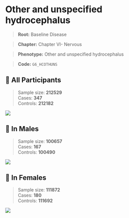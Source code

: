 # Other and unspecified hydrocephalus

> **Root:** Baseline Disease  

> **Chapter:** Chapter VI- Nervous  

> **Phenotype:** Other and unspecified hydrocephalus  

> **Code:** `G6_HCOTHUNS`

## 🧪 All Participants  
> Sample size: **212529**  
> Cases: **347**  
> Controls: **212182**
<img src="/Disease/Figures/ALL/Incidence/G6_HCOTHUNS.png"/>
<CsvTable src="/public/Disease/Data/ALL/Incidence/COX_G6_HCOTHUNS.csv" label="🔍 View full results" />

## 👨 In Males  
> Sample size: **100657**  
> Cases: **167**  
> Controls: **100490**
<img src="/Disease/Figures/Male/Incidence/G6_HCOTHUNS.png"/>
<CsvTable src="/public/Disease/Data/Male/Incidence/COX_G6_HCOTHUNS.csv" label="🔍 View full results" />

## 👩 In Females  
> Sample size: **111872**  
> Cases: **180**  
> Controls: **111692**
<img src="/Disease/Figures/Female/Incidence/G6_HCOTHUNS.png"/>
<CsvTable src="/public/Disease/Data/Female/Incidence/COX_G6_HCOTHUNS.csv" label="🔍 View full results" />
